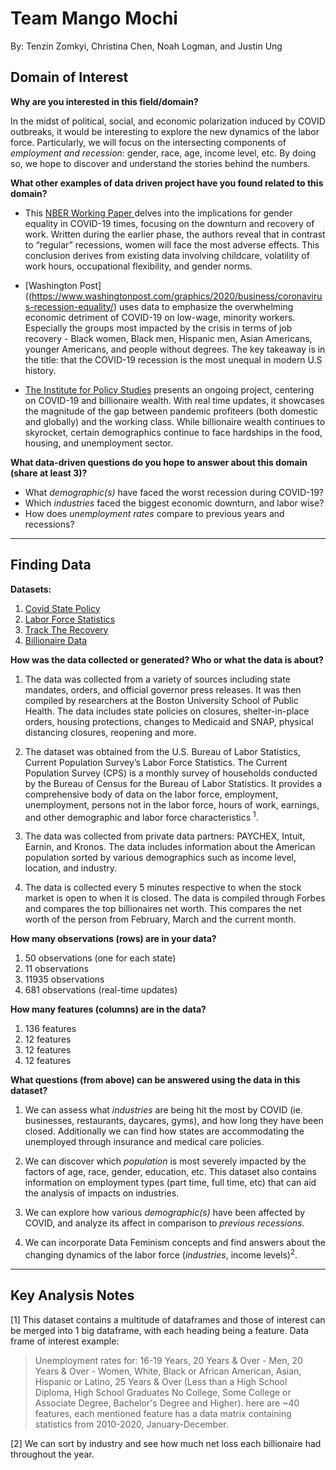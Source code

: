 # Team Mango Mochi
By: Tenzin Zomkyi, Christina Chen, Noah Logman, and Justin Ung

## Domain of Interest
**Why are you interested in this field/domain?**

  In the midst of political, social, and economic polarization induced by COVID outbreaks, it would be interesting to explore the new dynamics of the labor force. Particularly, we will focus on the intersecting components of *employment and recession*: gender, race, age, income level, etc. By doing so, we hope to discover and understand the stories behind the numbers.

**What other examples of data driven project have you found related to this domain?**

- This [NBER Working Paper ](https://www.nber.org/system/files/working_papers/w26947/w26947.pdf) delves into the implications for gender equality in COVID-19 times, focusing on the downturn and recovery of work. Written during the earlier phase, the authors reveal that in contrast to “regular” recessions, women will face the most adverse effects. This conclusion derives from existing data involving childcare, volatility of work hours, occupational flexibility, and gender norms.

- [Washington Post]((https://www.washingtonpost.com/graphics/2020/business/coronavirus-recession-equality/) uses data to emphasize the overwhelming economic detriment of COVID-19 on low-wage, minority workers. Especially the  groups most impacted by the crisis in terms of job recovery - Black women, Black men, Hispanic men, Asian Americans, younger Americans, and people without degrees. The key takeaway is in the title: that the COVID-19 recession is the most unequal in modern U.S history.

- [The Institute for Policy Studies](https://inequality.org/great-divide/updates-billionaire-pandemic/) presents an ongoing project, centering on COVID-19 and billionaire wealth. With real time updates, it showcases the magnitude of the gap between pandemic profiteers (both domestic and globally) and the working class. While billionaire wealth continues to skyrocket, certain demographics continue to face hardships in the food, housing, and unemployment sector.

**What data-driven questions do you hope to answer about this domain (share at least 3)?**
- What *demographic(s)* have faced the worst recession during COVID-19?
- Which *industries* faced the biggest economic downturn, and labor wise?
- How does *unemployment rates* compare to previous years and recessions?
***
## Finding Data
**Datasets:**
1. [Covid State Policy](https://www.openicpsr.org/openicpsr/project/119446/version/V38/view?path=/openicpsr/119446/fcr:versions/V38)
2. [Labor Force Statistics](https://data.bls.gov/cgi-bin/surveymost?ln )
3. [Track The Recovery](https://tracktherecovery.org/)
4. [Billionaire Data](https://docs.google.com/spreadsheets/d/1GcxHDqshl4b57ZgZd8OZ9O1d-BhyqTLcWo_emqVYvP0/edit)

**How was the data collected or generated? Who or what the data is about?**
1. The data was collected from a variety of sources including state mandates, orders, and official governor press releases. It was then compiled by researchers at the Boston University School of Public Health. The data includes state policies on closures, shelter-in-place orders, housing protections, changes to Medicaid and SNAP, physical distancing closures, reopening and more.

2. The dataset was obtained from the U.S. Bureau of Labor Statistics, Current Population Survey’s Labor Force Statistics. The Current Population Survey (CPS) is a monthly survey of households conducted by the Bureau of Census for the Bureau of Labor Statistics. It provides a comprehensive body of data on the labor force, employment, unemployment, persons not in the labor force, hours of work, earnings, and other demographic and labor force characteristics <sup>1</sup>.

3. The data was collected from private data partners: PAYCHEX, Intuit, Earnin, and Kronos. The data includes information about the American population sorted by various demographics such as income level, location, and industry.

4. The data is collected every 5 minutes respective to when the stock market is open to when it is closed. The data is compiled through Forbes and compares the top billionaires net worth. This compares the net worth of the person from February, March and the current month.

**How many observations (rows) are in your data?**
1. 50 observations (one for each state)
2. 11 observations
3. 11935 observations
4. 681 observations (real-time updates)

**How many features (columns) are in the data?**
1. 136 features
2. 12 features
3. 12 features
4. 12 features

**What questions (from above) can be answered using the data in this dataset?**
1. We can assess what *industries* are being hit the most by COVID (ie. businesses, restaurants, daycares, gyms), and how long they have been closed. Additionally we can find how states are accommodating the unemployed through insurance and medical care policies.

2. We can discover which *population* is most severely impacted by the factors of age, race, gender, education, etc. This dataset also contains information on employment types (part time, full time, etc) that can aid the analysis of impacts on industries.

3. We can explore how various *demographic(s)* have been affected by COVID, and analyze its affect in comparison to *previous recessions*.

4. We can incorporate Data Feminism concepts and find answers about the changing dynamics of the labor force (*industries*, income levels)<sup>2</sup>.
****
## Key Analysis Notes

[1] This dataset contains a multitude of dataframes and those of interest can be merged into 1 big dataframe, with each heading being a feature. Data frame of interest example:
> Unemployment rates for: 16-19 Years, 20 Years & Over - Men, 20 Years & Over - Women, White, Black or African American, Asian, Hispanic or Latino, 25 Years & Over (Less than a High School Diploma, High School Graduates No College, Some College or Associate Degree, Bachelor's Degree and Higher). here are ~40 features, each mentioned feature has a data matrix containing statistics from 2010-2020, January-December.

[2] We can sort by industry and see how much net loss each billionaire had throughout the year.
